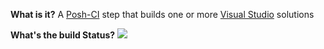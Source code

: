 **What is it?**
A [Posh-CI](https://github.com/Posh-CI/Posh-CI) step that builds one or more [Visual Studio](http://www.visualstudio.com) solutions

**What's the build Status?**
![](https://ci.appveyor.com/api/projects/status/9tp100rf05jd7mcy?svg=true)

